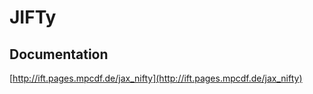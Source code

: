 # JIFTy

## Documentation

[http://ift.pages.mpcdf.de/jax_nifty](http://ift.pages.mpcdf.de/jax_nifty)
